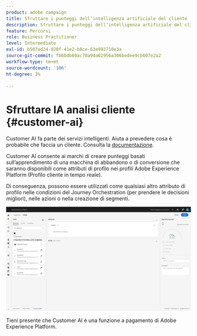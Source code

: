 ```yaml
---
product: adobe campaign
title: Sfruttare i punteggi dell’intelligenza artificiale del cliente
description: Sfruttare i punteggi dell’intelligenza artificiale del cliente
feature: Percorsi
role: Business Practitioner
level: Intermediate
exl-id: b507ed24-820f-41e2-b8ce-63e992710e3a
source-git-commit: fb6bdb60ac70a94a62956a306bedee9cb607e2a2
workflow-type: tm+mt
source-wordcount: '106'
ht-degree: 3%

---
```


# Sfruttare IA analisi cliente {#customer-ai}

Customer AI fa parte dei servizi intelligenti. Aiuta a prevedere cosa è probabile che faccia un cliente. Consulta la [documentazione](https://experienceleague.adobe.com/docs/experience-platform/intelligent-services/customer-ai/overview.html).

Customer AI consente ai marchi di creare punteggi basati sull’apprendimento di una macchina di abbandono o di conversione che saranno disponibili come attributi di profilo nei profili Adobe Experience Platform (Profilo cliente in tempo reale).

Di conseguenza, possono essere utilizzati come qualsiasi altro attributo di profilo nelle condizioni del Journey Orchestration (per prendere le decisioni migliori), nelle azioni o nella creazione di segmenti.

![](../assets/customer-ai.png)

Tieni presente che Customer AI è una funzione a pagamento di Adobe Experience Platform.
